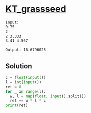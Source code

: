 # [KT_grassseed](https://open.kattis.com/problems/grassseed)



```txt
Input:
0.75
2
2 3.333
3.41 4.567

Output: 16.6796025
```

## Solution

```py
c = float(input())
l = int(input())
ret = 0
for _ in range(l):
  w, l = map(float, input().split())
  ret += w * l * c
print(ret)
```

